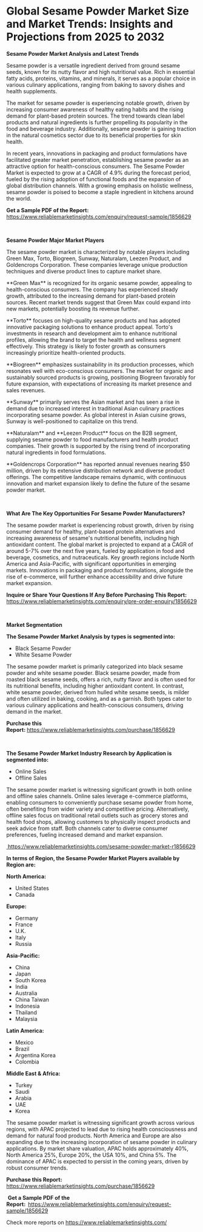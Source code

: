 <p><h1>Global Sesame Powder Market Size and Market Trends: Insights and Projections from 2025 to 2032</h1></p><p><strong>Sesame Powder Market Analysis and Latest Trends</strong></p>
<p><p>Sesame powder is a versatile ingredient derived from ground sesame seeds, known for its nutty flavor and high nutritional value. Rich in essential fatty acids, proteins, vitamins, and minerals, it serves as a popular choice in various culinary applications, ranging from baking to savory dishes and health supplements. </p><p>The market for sesame powder is experiencing notable growth, driven by increasing consumer awareness of healthy eating habits and the rising demand for plant-based protein sources. The trend towards clean label products and natural ingredients is further propelling its popularity in the food and beverage industry. Additionally, sesame powder is gaining traction in the natural cosmetics sector due to its beneficial properties for skin health.</p><p>In recent years, innovations in packaging and product formulations have facilitated greater market penetration, establishing sesame powder as an attractive option for health-conscious consumers. The Sesame Powder Market is expected to grow at a CAGR of 4.9% during the forecast period, fueled by the rising adoption of functional foods and the expansion of global distribution channels. With a growing emphasis on holistic wellness, sesame powder is poised to become a staple ingredient in kitchens around the world.</p></p>
<p><strong>Get a Sample PDF of the Report:&nbsp;</strong> <a href="https://www.reliablemarketinsights.com/enquiry/request-sample/1856629?utm_campaign=2269&utm_medium=2&utm_source=Github&utm_content=ia&utm_term=14022025&utm_id=sesame-powder">https://www.reliablemarketinsights.com/enquiry/request-sample/1856629</a></p>
<p>&nbsp;</p>
<p><strong>Sesame Powder Major Market Players</strong></p>
<p><p>The sesame powder market is characterized by notable players including Green Max, Torto, Biogreen, Sunway, Naturalam, Leezen Product, and Goldencrops Corporation. These companies leverage unique production techniques and diverse product lines to capture market share.</p><p>**Green Max** is recognized for its organic sesame powder, appealing to health-conscious consumers. The company has experienced steady growth, attributed to the increasing demand for plant-based protein sources. Recent market trends suggest that Green Max could expand into new markets, potentially boosting its revenue further.</p><p>**Torto** focuses on high-quality sesame products and has adopted innovative packaging solutions to enhance product appeal. Torto's investments in research and development aim to enhance nutritional profiles, allowing the brand to target the health and wellness segment effectively. This strategy is likely to foster growth as consumers increasingly prioritize health-oriented products.</p><p>**Biogreen** emphasizes sustainability in its production processes, which resonates well with eco-conscious consumers. The market for organic and sustainably sourced products is growing, positioning Biogreen favorably for future expansion, with expectations of increasing its market presence and sales revenues.</p><p>**Sunway** primarily serves the Asian market and has seen a rise in demand due to increased interest in traditional Asian culinary practices incorporating sesame powder. As global interest in Asian cuisine grows, Sunway is well-positioned to capitalize on this trend.</p><p>**Naturalam** and **Leezen Product** focus on the B2B segment, supplying sesame powder to food manufacturers and health product companies. Their growth is supported by the rising trend of incorporating natural ingredients in food formulations.</p><p>**Goldencrops Corporation** has reported annual revenues nearing $50 million, driven by its extensive distribution network and diverse product offerings. The competitive landscape remains dynamic, with continuous innovation and market expansion likely to define the future of the sesame powder market.</p></p>
<p>&nbsp;</p>
<p><strong>What Are The Key Opportunities For Sesame Powder Manufacturers?</strong></p>
<p><p>The sesame powder market is experiencing robust growth, driven by rising consumer demand for healthy, plant-based protein alternatives and increasing awareness of sesame's nutritional benefits, including high antioxidant content. The global market is projected to expand at a CAGR of around 5-7% over the next five years, fueled by application in food and beverage, cosmetics, and nutraceuticals. Key growth regions include North America and Asia-Pacific, with significant opportunities in emerging markets. Innovations in packaging and product formulations, alongside the rise of e-commerce, will further enhance accessibility and drive future market expansion.</p></p>
<p><strong>Inquire or Share Your Questions If Any Before Purchasing This Report:</strong> <a href="https://www.reliablemarketinsights.com/enquiry/pre-order-enquiry/1856629?utm_campaign=2269&utm_medium=2&utm_source=Github&utm_content=ia&utm_term=14022025&utm_id=sesame-powder">https://www.reliablemarketinsights.com/enquiry/pre-order-enquiry/1856629</a></p>
<p>&nbsp;</p>
<p><strong>Market Segmentation</strong></p>
<p><strong>The Sesame Powder Market Analysis by types is segmented into:</strong></p>
<p><ul><li>Black Sesame Powder</li><li>White Sesame Powder</li></ul></p>
<p><p>The sesame powder market is primarily categorized into black sesame powder and white sesame powder. Black sesame powder, made from roasted black sesame seeds, offers a rich, nutty flavor and is often used for its nutritional benefits, including higher antioxidant content. In contrast, white sesame powder, derived from hulled white sesame seeds, is milder and often utilized in baking, cooking, and as a garnish. Both types cater to various culinary applications and health-conscious consumers, driving demand in the market.</p></p>
<p><strong>Purchase this Report:&nbsp;</strong><a href="https://www.reliablemarketinsights.com/purchase/1856629?utm_campaign=2269&utm_medium=2&utm_source=Github&utm_content=ia&utm_term=14022025&utm_id=sesame-powder">https://www.reliablemarketinsights.com/purchase/1856629</a></p>
<p>&nbsp;</p>
<p><strong>The Sesame Powder Market Industry Research by Application is segmented into:</strong></p>
<p><ul><li>Online Sales</li><li>Offline Sales</li></ul></p>
<p><p>The sesame powder market is witnessing significant growth in both online and offline sales channels. Online sales leverage e-commerce platforms, enabling consumers to conveniently purchase sesame powder from home, often benefiting from wider variety and competitive pricing. Alternatively, offline sales focus on traditional retail outlets such as grocery stores and health food shops, allowing customers to physically inspect products and seek advice from staff. Both channels cater to diverse consumer preferences, fueling increased demand and market expansion.</p></p>
<p><a href="https://www.reliablemarketinsights.com/sesame-powder-market-r1856629?utm_campaign=2269&utm_medium=2&utm_source=Github&utm_content=ia&utm_term=14022025&utm_id=sesame-powder">&nbsp;https://www.reliablemarketinsights.com/sesame-powder-market-r1856629</a></p>
<p><strong>In terms of Region, the Sesame Powder Market Players available by Region are:</strong></p>
<p>
    <p> <strong> North America: </strong>
        <ul>
            <li>United States</li>
            <li>Canada</li>
        </ul>
        </p> 
    <p> <strong> Europe: </strong>
        <ul>
            <li>Germany</li>
            <li>France</li>
            <li>U.K.</li>
            <li>Italy</li>
            <li>Russia</li>
        </ul>
        </p> 
    <p> <strong> Asia-Pacific: </strong>
        <ul>
            <li>China</li>
            <li>Japan</li>
            <li>South Korea</li>
            <li>India</li>
            <li>Australia</li>
            <li>China Taiwan</li>
            <li>Indonesia</li>
            <li>Thailand</li>
            <li>Malaysia</li>
        </ul>
        </p> 
    <p> <strong> Latin America: </strong>
        <ul>
            <li>Mexico</li>
            <li>Brazil</li>
            <li>Argentina Korea</li>
            <li>Colombia</li>
        </ul>
        </p> 
    <p> <strong> Middle East & Africa: </strong>
        <ul>
            <li>Turkey</li>
            <li>Saudi</li>
            <li>Arabia</li>
            <li>UAE</li>
            <li>Korea</li>
        </ul>
    </p>
    </p>
<p><p>The sesame powder market is witnessing significant growth across various regions, with APAC projected to lead due to rising health consciousness and demand for natural food products. North America and Europe are also expanding due to the increasing incorporation of sesame powder in culinary applications. By market share valuation, APAC holds approximately 40%, North America 25%, Europe 20%, the USA 10%, and China 5%. The dominance of APAC is expected to persist in the coming years, driven by robust consumer trends.</p></p>
<p><strong>Purchase this Report: </strong><a href="https://www.reliablemarketinsights.com/purchase/1856629?utm_campaign=2269&utm_medium=2&utm_source=Github&utm_content=ia&utm_term=14022025&utm_id=sesame-powder">https://www.reliablemarketinsights.com/purchase/1856629</a></p>
<p>&nbsp;<strong>Get a Sample PDF of the Report:&nbsp;&nbsp;</strong><a href="https://www.reliablemarketinsights.com/enquiry/request-sample/1856629?utm_campaign=2269&utm_medium=2&utm_source=Github&utm_content=ia&utm_term=14022025&utm_id=sesame-powder">https://www.reliablemarketinsights.com/enquiry/request-sample/1856629</a></p>
<p><strong></strong></p>
<p>Check more reports on <a href="https://www.reliablemarketinsights.com/?utm_campaign=2269&utm_medium=2&utm_source=Github&utm_content=ia&utm_term=14022025&utm_id=sesame-powder">https://www.reliablemarketinsights.com/</a></p>